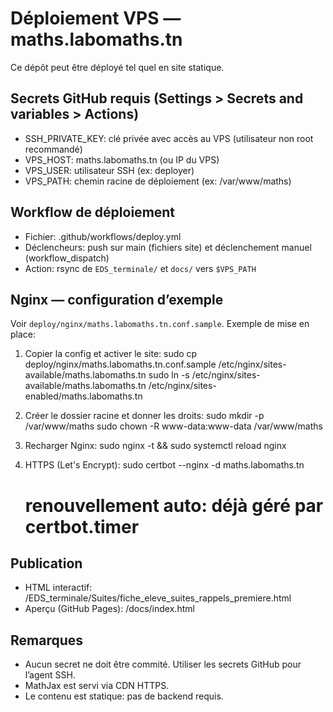 # Déploiement VPS — maths.labomaths.tn

Ce dépôt peut être déployé tel quel en site statique.

## Secrets GitHub requis (Settings > Secrets and variables > Actions)
- SSH_PRIVATE_KEY: clé privée avec accès au VPS (utilisateur non root recommandé)
- VPS_HOST: maths.labomaths.tn (ou IP du VPS)
- VPS_USER: utilisateur SSH (ex: deployer)
- VPS_PATH: chemin racine de déploiement (ex: /var/www/maths)

## Workflow de déploiement
- Fichier: .github/workflows/deploy.yml
- Déclencheurs: push sur main (fichiers site) et déclenchement manuel (workflow_dispatch)
- Action: rsync de `EDS_terminale/` et `docs/` vers `$VPS_PATH`

## Nginx — configuration d’exemple
Voir `deploy/nginx/maths.labomaths.tn.conf.sample`. Exemple de mise en place:

1) Copier la config et activer le site:
   sudo cp deploy/nginx/maths.labomaths.tn.conf.sample /etc/nginx/sites-available/maths.labomaths.tn
   sudo ln -s /etc/nginx/sites-available/maths.labomaths.tn /etc/nginx/sites-enabled/maths.labomaths.tn

2) Créer le dossier racine et donner les droits:
   sudo mkdir -p /var/www/maths
   sudo chown -R www-data:www-data /var/www/maths

3) Recharger Nginx:
   sudo nginx -t && sudo systemctl reload nginx

4) HTTPS (Let's Encrypt):
   sudo certbot --nginx -d maths.labomaths.tn
   # renouvellement auto: déjà géré par certbot.timer

## Publication
- HTML interactif: /EDS_terminale/Suites/fiche_eleve_suites_rappels_premiere.html
- Aperçu (GitHub Pages): /docs/index.html

## Remarques
- Aucun secret ne doit être commité. Utiliser les secrets GitHub pour l’agent SSH.
- MathJax est servi via CDN HTTPS.
- Le contenu est statique: pas de backend requis.

